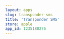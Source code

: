 ```yaml
---
layout: apps
slug: transponder-sms
title: 'Transponder SMS'
store: apple
app_id: 1235180276
---
```

